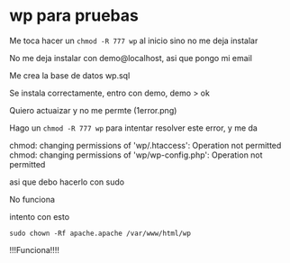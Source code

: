 # wp para pruebas
Me toca hacer un `chmod -R 777 wp` al inicio sino no me deja instalar

No me deja instalar con demo@localhost, asi que pongo mi email 

Me crea la base de datos wp.sql

Se instala correctamente, entro con demo, demo > ok

Quiero actuaizar y no me permte (1error.png)

Hago un `chmod -R 777 wp`  para intentar resolver este error, y me da 

chmod: changing permissions of 'wp/.htaccess': Operation not permitted
chmod: changing permissions of 'wp/wp-config.php': Operation not permitted

asi que debo hacerlo con sudo 

No funciona 

intento con esto 

```sudo chown -Rf apache.apache /var/www/html/wp```

!!!Funciona!!!!



